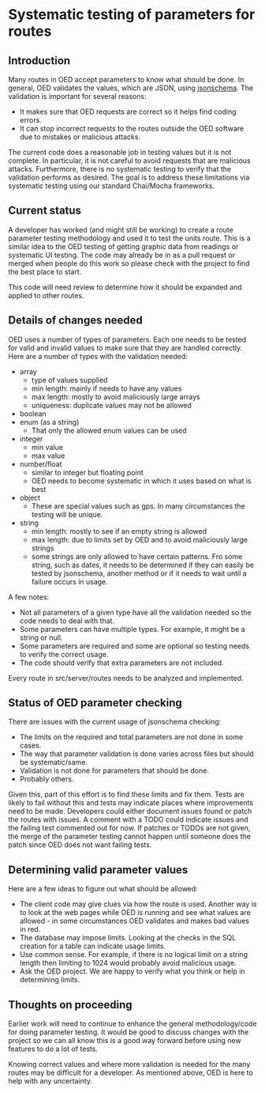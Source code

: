 # Systematic testing of parameters for routes

## Introduction

Many routes in OED accept parameters to know what should be done. In general, OED validates the values, which are JSON, using [jsonschema](https://www.npmjs.com/package/jsonschema). The validation is important for several reasons:

- It makes sure that OED requests are correct so it helps find coding errors.
- It can stop incorrect requests to the routes outside the OED software due to mistakes or malicious attacks.

The current code does a reasonable job in testing values but it is not complete. In particular, it is not careful to avoid requests that are malicious attacks. Furthermore, there is no systematic testing to verify that the validation performs as desired. The goal is to address these limitations via systematic testing using our standard Chai/Mocha frameworks.

## Current status

A developer has worked (and might still be working) to create a route parameter testing methodology and used it to test the units route. This is a similar idea to the OED testing of getting graphic data from readings or systematic UI testing. The code may already be in as a pull request or merged when people do this work so please check with the project to find the best place to start.

This code will need review to determine how it should be expanded and applied to other routes.

## Details of changes needed

OED uses a number of types of parameters. Each one needs to be tested for valid and invalid values to make sure that they are handled correctly. Here are a number of types with the validation needed:

- array
  - type of values supplied
  - min length: mainly if needs to have any values
  - max length: mostly to avoid maliciously large arrays
  - uniqueness: duplicate values may not be allowed
- boolean
- enum (as a string)
  - That only the allowed enum values can be used
- integer
  - min value
  - max value
- number/float
  - similar to integer but floating point
  - OED needs to become systematic in which it uses based on what is best
- object
  - These are special values such as gps. In many circumstances the testing will be unique.
- string
  - min length: mostly to see if an empty string is allowed
  - max length: due to limits set by OED and to avoid maliciously large strings
  - some strings are only allowed to have certain patterns. Fro some string, such as dates, it needs to be determined if they can easily be tested by jsonschema, another method or if it needs to wait until a failure occurs in usage.

A few notes:

- Not all parameters of a given type have all the validation needed so the code needs to deal with that.
- Some parameters can have multiple types. For example, it might be a string or null.
- Some parameters are required and some are optional so testing needs to verify the correct usage.
- The code should verify that extra parameters are not included.

Every route in src/server/routes needs to be analyzed and implemented.

## Status of OED parameter checking

There are issues with the current usage of jsonschema checking:

- The limits on the required and total parameters are not done in some cases.
- The way that parameter validation is done varies across files but should be systematic/same.
- Validation is not done for parameters that should be done.
- Probably others.

Given this, part of this effort is to find these limits and fix them. Tests are likely to fail without this and tests may indicate places where improvements need to be made. Developers could either document issues found or patch the routes with issues. A comment with a TODO could indicate issues and the failing test commented out for now. If patches or TODOs are not given, the merge of the parameter testing cannot happen until someone does the patch since OED does not want failing tests.

## Determining valid parameter values

Here are a few ideas to figure out what should be allowed:

- The client code may give clues via how the route is used. Another way is to look at the web pages while OED is running and see what values are allowed - in some circumstances OED validates and makes bad values in red.
- The database may impose limits. Looking at the checks in the SQL creation for a table can indicate usage limits.
- Use common sense. For example, if there is no logical limit on a string length then limiting to 1024 would probably avoid malicious usage.
- Ask the OED project. We are happy to verify what you think or help in determining limits.

## Thoughts on proceeding

Earlier work will need to continue to enhance the general methodology/code for doing parameter testing. It would be good to discuss changes with the project so we can all know this is a good way forward before using new features to do a lot of tests.

Knowing correct values and where more validation is needed for the many routes may be difficult for a developer. As mentioned above, OED is here to help with any uncertainty.
